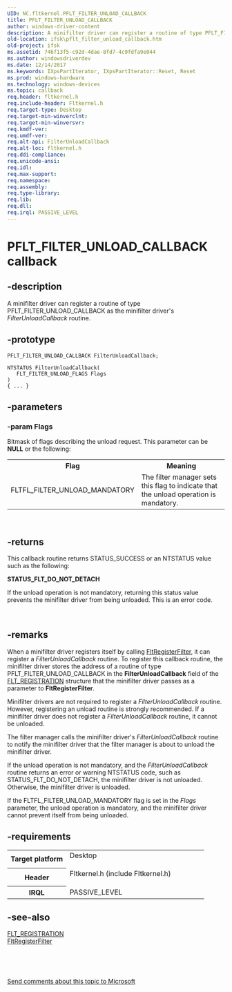 ```yaml
---
UID: NC.fltkernel.PFLT_FILTER_UNLOAD_CALLBACK
title: PFLT_FILTER_UNLOAD_CALLBACK
author: windows-driver-content
description: A minifilter driver can register a routine of type PFLT_FILTER_UNLOAD_CALLBACK as the minifilter driver's FilterUnloadCallback routine.
old-location: ifsk\pflt_filter_unload_callback.htm
old-project: ifsk
ms.assetid: 746f13f5-c92d-4dae-8fd7-4c9fdfa9e044
ms.author: windowsdriverdev
ms.date: 12/14/2017
ms.keywords: IXpsPartIterator, IXpsPartIterator::Reset, Reset
ms.prod: windows-hardware
ms.technology: windows-devices
ms.topic: callback
req.header: fltkernel.h
req.include-header: Fltkernel.h
req.target-type: Desktop
req.target-min-winverclnt: 
req.target-min-winversvr: 
req.kmdf-ver: 
req.umdf-ver: 
req.alt-api: FilterUnloadCallback
req.alt-loc: fltkernel.h
req.ddi-compliance: 
req.unicode-ansi: 
req.idl: 
req.max-support: 
req.namespace: 
req.assembly: 
req.type-library: 
req.lib: 
req.dll: 
req.irql: PASSIVE_LEVEL
---
```


# PFLT_FILTER_UNLOAD_CALLBACK callback



## -description
A minifilter driver can register a routine of type PFLT_FILTER_UNLOAD_CALLBACK as the minifilter driver's <i>FilterUnloadCallback</i> routine. 



## -prototype

````
PFLT_FILTER_UNLOAD_CALLBACK FilterUnloadCallback;

NTSTATUS FilterUnloadCallback(
   FLT_FILTER_UNLOAD_FLAGS Flags
)
{ ... }
````


## -parameters

### -param Flags 

Bitmask of flags describing the unload request. This parameter can be <b>NULL</b> or the following: 

<table>
<tr>
<th>Flag</th>
<th>Meaning</th>
</tr>
<tr>
<td>
FLTFL_FILTER_UNLOAD_MANDATORY

</td>
<td>
The filter manager sets this flag to indicate that the unload operation is mandatory. 

</td>
</tr>
</table>
 


## -returns
This callback routine returns STATUS_SUCCESS or an NTSTATUS value such as the following: 
<dl>
<dt><b>STATUS_FLT_DO_NOT_DETACH</b></dt>
</dl>If the unload operation is not mandatory, returning this status value prevents the minifilter driver from being unloaded. This is an error code. 

 


## -remarks
When a minifilter driver registers itself by calling <a href="ifsk.fltregisterfilter">FltRegisterFilter</a>, it can register a <i>FilterUnloadCallback</i> routine. To register this callback routine, the minifilter driver stores the address of a routine of type PFLT_FILTER_UNLOAD_CALLBACK in the <b>FilterUnloadCallback</b> field of the <a href="ifsk.flt_registration">FLT_REGISTRATION</a> structure that the minifilter driver passes as a parameter to <b>FltRegisterFilter</b>. 

Minifilter drivers are not required to register a <i>FilterUnloadCallback</i> routine. However, registering an unload routine is strongly recommended. If a minifilter driver does not register a <i>FilterUnloadCallback</i> routine, it cannot be unloaded. 

The filter manager calls the minifilter driver's <i>FilterUnloadCallback</i> routine to notify the minifilter driver that the filter manager is about to unload the minifilter driver. 

If the unload operation is not mandatory, and the <i>FilterUnloadCallback</i> routine returns an error or warning NTSTATUS code, such as STATUS_FLT_DO_NOT_DETACH, the minifilter driver is not unloaded. Otherwise, the minifilter driver is unloaded. 

If the FLTFL_FILTER_UNLOAD_MANDATORY flag is set in the <i>Flags</i> parameter, the unload operation is mandatory, and the minifilter driver cannot prevent itself from being unloaded. 


## -requirements
<table>
<tr>
<th width="30%">
Target platform

</th>
<td width="70%">
<dl>
<dt>Desktop</dt>
</dl>
</td>
</tr>
<tr>
<th width="30%">
Header

</th>
<td width="70%">
<dl>
<dt>Fltkernel.h (include Fltkernel.h)</dt>
</dl>
</td>
</tr>
<tr>
<th width="30%">
IRQL

</th>
<td width="70%">
PASSIVE_LEVEL

</td>
</tr>
</table>

## -see-also
<dl>
<dt>
<a href="ifsk.flt_registration">FLT_REGISTRATION</a>
</dt>
<dt>
<a href="ifsk.fltregisterfilter">FltRegisterFilter</a>
</dt>
</dl>
 

 

<a href="mailto:wsddocfb@microsoft.com?subject=Documentation%20feedback [ifsk\ifsk]:%20PFLT_FILTER_UNLOAD_CALLBACK routine%20 RELEASE:%20(12/14/2017)&amp;body=%0A%0APRIVACY STATEMENT%0A%0AWe use your feedback to improve the documentation. We don't use your email address for any other purpose, and we'll remove your email address from our system after the issue that you're reporting is fixed. While we're working to fix this issue, we might send you an email message to ask for more info. Later, we might also send you an email message to let you know that we've addressed your feedback.%0A%0AFor more info about Microsoft's privacy policy, see http://privacy.microsoft.com/en-us/default.aspx." title="Send comments about this topic to Microsoft">Send comments about this topic to Microsoft</a>


